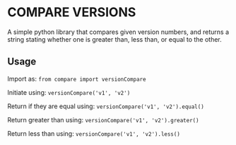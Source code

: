 # COMPARE VERSIONS
A simple python library that compares given version numbers, and returns a string stating whether one is greater than, less than, or equal to the other.

## Usage
Import as: `from compare import versionCompare`

Initiate using: `versionCompare('v1', 'v2')`

Return if they are equal using: `versionCompare('v1', 'v2').equal()`

Return greater than using: `versionCompare('v1', 'v2').greater()`

Return less than using: `versionCompare('v1', 'v2').less()`
